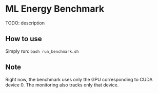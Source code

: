 # ML Energy Benchmark
TODO: description

## How to use
Simply run: `bash run_benchmark.sh`

## Note
Right now, the benchmark uses only the GPU corresponding to CUDA device 0. The monitoring also tracks only that device.